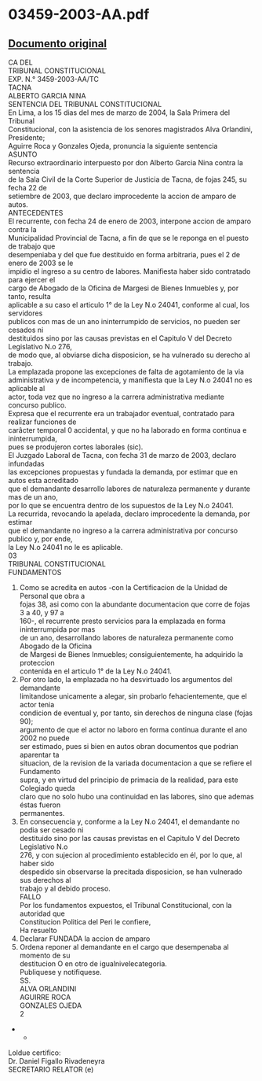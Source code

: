 
03459-2003-AA.pdf
=================
  
[Documento original](https://tc.gob.pe/jurisprudencia/2004/03459-2003-AA.pdf)  
---  
CA DEL  
TRIBUNAL CONSTITUCIONAL  
EXP. N.° 3459-2003-AA/TC  
TACNA  
ALBERTO GARCIA NINA  
SENTENCIA DEL TRIBUNAL CONSTITUCIONAL  
En Lima, a los 15 dias del mes de marzo de 2004, la Sala Primera del Tribunal  
Constitucional, con la asistencia de los senores magistrados Alva Orlandini, Presidente;  
Aguirre Roca y Gonzales Ojeda, pronuncia la siguiente sentencia  
ASUNTO  
Recurso extraordinario interpuesto por don Alberto Garcia Nina contra la sentencia  
de la Sala Civil de la Corte Superior de Justicia de Tacna, de fojas 245, su fecha 22 de  
setiembre de 2003, que declaro improcedente la accion de amparo de autos.  
ANTECEDENTES  
El recurrente, con fecha 24 de enero de 2003, interpone accion de amparo contra la  
Municipalidad Provincial de Tacna, a fin de que se le reponga en el puesto de trabajo que  
desempeniaba y del que fue destituido en forma arbitraria, pues el 2 de enero de 2003 se le  
impidio el ingreso a su centro de labores. Manifiesta haber sido contratado para ejercer el  
cargo de Abogado de la Oficina de Margesi de Bienes Inmuebles y, por tanto, resulta  
aplicable a su caso el articulo 1° de la Ley N.o 24041, conforme al cual, los servidores  
publicos con mas de un ano ininterrumpido de servicios, no pueden ser cesados ni  
destituidos sino por las causas previstas en el Capitulo V del Decreto Legislativo N.o 276,  
de modo que, al obviarse dicha disposicion, se ha vulnerado su derecho al trabajo.  
La emplazada propone las excepciones de falta de agotamiento de la via  
administrativa y de incompetencia, y manifiesta que la Ley N.o 24041 no es aplicable al  
actor, toda vez que no ingreso a la carrera administrativa mediante concurso publico.  
Expresa que el recurrente era un trabajador eventual, contratado para realizar funciones de  
carâcter temporal 0 accidental, y que no ha laborado en forma continua e ininterrumpida,  
pues se produjeron cortes laborales (sic).  
El Juzgado Laboral de Tacna, con fecha 31 de marzo de 2003, declaro infundadas  
las excepciones propuestas y fundada la demanda, por estimar que en autos esta acreditado  
que el demandante desarrollo labores de naturaleza permanente y durante mas de un ano,  
por lo que se encuentra dentro de los supuestos de la Ley N.o 24041.  
La recurrida, revocando la apelada, declaro improcedente la demanda, por estimar  
que el demandante no ingreso a la carrera administrativa por concurso publico y, por ende,  
la Ley N.o 24041 no le es aplicable.  
03  
TRIBUNAL CONSTITUCIONAL  
FUNDAMENTOS  
1. Como se acredita en autos -con la Certificacion de la Unidad de Personal que obra a  
fojas 38, asi como con la abundante documentacion que corre de fojas 3 a 40, y 97 a  
160-, el recurrente presto servicios para la emplazada en forma ininterrumpida por mas  
de un ano, desarrollando labores de naturaleza permanente como Abogado de la Oficina  
de Margesi de Bienes Inmuebles; consiguientemente, ha adquirido la proteccion  
contenida en el articulo 1° de la Ley N.o 24041.  
2. Por otro lado, la emplazada no ha desvirtuado los argumentos del demandante  
limitandose unicamente a alegar, sin probarlo fehacientemente, que el actor tenia  
condicion de eventual y, por tanto, sin derechos de ninguna clase (fojas 90);  
argumento de que el actor no laboro en forma continua durante el ano 2002 no puede  
ser estimado, pues si bien en autos obran documentos que podrian aparentar ta  
situacion, de la revision de la variada documentacion a que se refiere el Fundamento  
supra, y en virtud del principio de primacia de la realidad, para este Colegiado queda  
claro que no solo hubo una continuidad en las labores, sino que ademas éstas fueron  
permanentes.  
3. En consecuencia y, conforme a la Ley N.o 24041, el demandante no podia ser cesado ni  
destituido sino por las causas previstas en el Capitulo V del Decreto Legislativo N.o  
276, y con sujecion al procedimiento establecido en él, por lo que, al haber sido  
despedido sin observarse la precitada disposicion, se han vulnerado sus derechos al  
trabajo y al debido proceso.  
FALLO  
Por los fundamentos expuestos, el Tribunal Constitucional, con la autoridad que  
Constitucion Politica del Peri le confiere,  
Ha resuelto  
1. Declarar FUNDADA la accion de amparo  
2. Ordena reponer al demandante en el cargo que desempenaba al momento de su  
destitucion O en otro de igualnivelecategoria.  
Publiquese y notifiquese.  
SS.  
ALVA ORLANDINI  
AGUIRRE ROCA  
GONZALES OJEDA  
2  
- -  
Loldue certifico:  
Dr. Daniel Figallo Rivadeneyra  
SECRETARIO RELATOR (e)